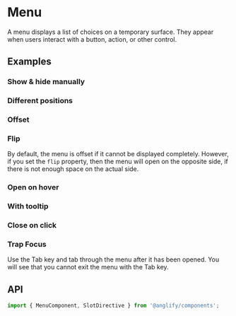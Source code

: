 # Menu

<app-references
issues="https://github.com/valentingavran/anglify/labels/component%3A%20Menu"
material-design="https://material.io/components/menus"
bundle-size="https://bundlephobia.com/package/@anglify/components@latest"
w3c="https://www.w3.org/WAI/ARIA/apg/patterns/menu/"/>

A menu displays a list of choices on a temporary surface. They appear when users interact with a button, action, or other control.

## Examples

### Show & hide manually

<app-code-example component="menu" example="show-hide-manually" hide-overflow="false"></app-code-example>

### Different positions

<app-code-example component="menu" example="position" hide-overflow="false"></app-code-example>

### Offset

<app-code-example component="menu" example="offset" hide-overflow="false"></app-code-example>

### Flip

By default, the menu is offset if it cannot be displayed completely. However, if you set the `flip` property, then the menu will open on the opposite side, if there is not enough space on the actual side.
<app-code-example component="menu" example="flip" hide-overflow="false"></app-code-example>

### Open on hover

<app-code-example component="menu" example="open-on-hover" hide-overflow="false"></app-code-example>

### With tooltip

<app-code-example component="menu" example="with-tooltip" hide-overflow="false"></app-code-example>

### Close on click

<app-code-example component="menu" example="close-on-click" hide-overflow="false"></app-code-example>

### Trap Focus

Use the Tab key and tab through the menu after it has been opened. You will see that you cannot exit the menu with the Tab key.
<app-code-example component="menu" example="trap-focus" hide-overflow="false"></app-code-example>

## API

```typescript
import { MenuComponent, SlotDirective } from '@anglify/components';
```

<app-inputs-table components="MenuComponent"></app-inputs-table>

<app-styling-table component="menu"></app-styling-table>
